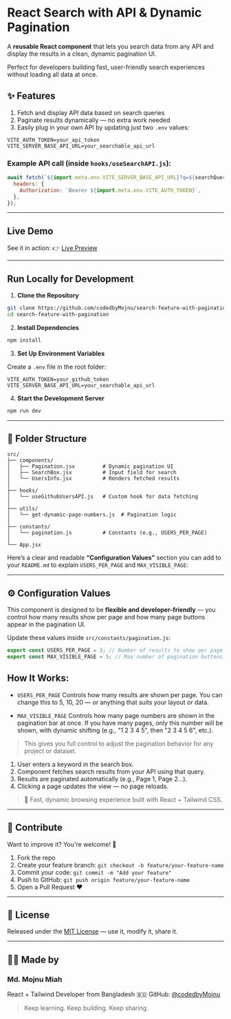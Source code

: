 # React Search with API & Dynamic Pagination

A **reusable React component** that lets you search data from any API and display the results in a clean, dynamic pagination UI.

Perfect for developers building fast, user-friendly search experiences without loading all data at once.

## ✨ Features

1. Fetch and display API data based on search queries
2. Paginate results dynamically — no extra work needed
3. Easily plug in your own API by updating just two `.env` values:

```env
VITE_AUTH_TOKEN=your_api_token
VITE_SERVER_BASE_API_URL=your_searchable_api_url
```

### Example API call (inside `hooks/useSearchAPI.js`):

```js
await fetch(`${import.meta.env.VITE_SERVER_BASE_API_URL}?q=${searchQuery}`, {
  headers: {
    Authorization: `Bearer ${import.meta.env.VITE_AUTH_TOKEN}`,
  },
});
```

---

## Live Demo

See it in action:
👉 [Live Preview](https://search-and-pagination-olive.vercel.app/)

---

## Run Locally for Development

1. **Clone the Repository**

```bash
git clone https://github.com/codedbyMojnu/search-feature-with-pagination.git
cd search-feature-with-pagination
```

2. **Install Dependencies**

```bash
npm install
```

3. **Set Up Environment Variables**

Create a `.env` file in the root folder:

```env
VITE_AUTH_TOKEN=your_github_token
VITE_SERVER_BASE_API_URL=your_searchable_api_url
```

4. **Start the Development Server**

```bash
npm run dev
```

---

## 📁 Folder Structure

```
src/
├── components/
│   ├── Pagination.jsx         # Dynamic pagination UI
│   ├── SearchBox.jsx          # Input field for search
│   └── UsersInfo.jsx          # Renders fetched results
│
├── hooks/
│   └── useGithubUsersAPI.js   # Custom hook for data fetching
│
├── utils/
│   └── get-dynamic-page-numbers.js  # Pagination logic
│
├── constants/
│   └── pagination.js          # Constants (e.g., USERS_PER_PAGE)
│
└── App.jsx
```

Here’s a clear and readable **“Configuration Values”** section you can add to your `README.md` to explain `USERS_PER_PAGE` and `MAX_VISIBLE_PAGE`:

---

## ⚙️ Configuration Values

This component is designed to be **flexible and developer-friendly** — you control how many results show per page and how many page buttons appear in the pagination UI.

Update these values inside `src/constants/pagination.js`:

```js
export const USERS_PER_PAGE = 3; // Number of results to show per page
export const MAX_VISIBLE_PAGE = 5; // Max number of pagination buttons visible at a time
```

## How It Works:

- `USERS_PER_PAGE`
  Controls how many results are shown per page. You can change this to 5, 10, 20 — or anything that suits your layout or data.

- `MAX_VISIBLE_PAGE`
  Controls how many page numbers are shown in the pagination bar at once. If you have many pages, only this number will be shown, with dynamic shifting (e.g., "1 2 3 4 5", then "2 3 4 5 6", etc.).

> This gives you full control to adjust the pagination behavior for any project or dataset.

1. User enters a keyword in the search box.
2. Component fetches search results from your API using that query.
3. Results are paginated automatically (e.g., Page 1, Page 2...).
4. Clicking a page updates the view — no page reloads.

> 🔄 Fast, dynamic browsing experience built with React + Tailwind CSS.

---

## 🤝 Contribute

Want to improve it? You're welcome! 🚀

1. Fork the repo
2. Create your feature branch:
   `git checkout -b feature/your-feature-name`
3. Commit your code:
   `git commit -m "Add your feature"`
4. Push to GitHub:
   `git push origin feature/your-feature-name`
5. Open a Pull Request ❤️

---

## 📄 License

Released under the [MIT License](/LICENSE) — use it, modify it, share it.

---

## 👨‍💻 Made by

### **Md. Mojnu Miah**

React + Tailwind Developer from Bangladesh 🇧🇩
GitHub: [@codedbyMojnu](https://github.com/codedbyMojnu)

> Keep learning. Keep building. Keep sharing.
